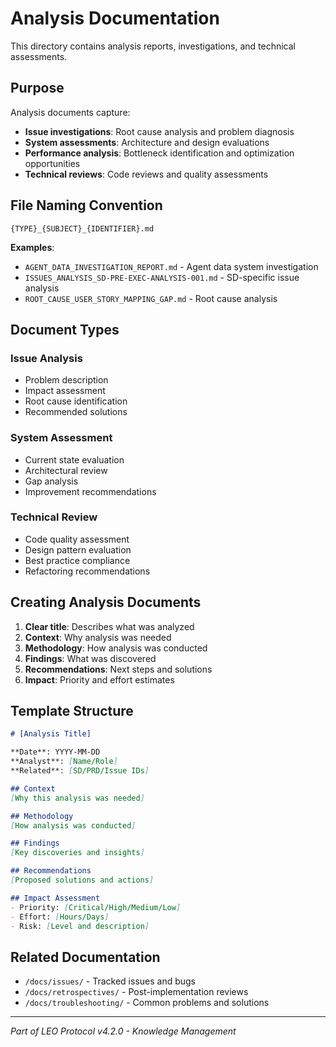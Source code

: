 # Analysis Documentation

This directory contains analysis reports, investigations, and technical assessments.

## Purpose

Analysis documents capture:
- **Issue investigations**: Root cause analysis and problem diagnosis
- **System assessments**: Architecture and design evaluations
- **Performance analysis**: Bottleneck identification and optimization opportunities
- **Technical reviews**: Code reviews and quality assessments

## File Naming Convention

```
{TYPE}_{SUBJECT}_{IDENTIFIER}.md
```

**Examples**:
- `AGENT_DATA_INVESTIGATION_REPORT.md` - Agent data system investigation
- `ISSUES_ANALYSIS_SD-PRE-EXEC-ANALYSIS-001.md` - SD-specific issue analysis
- `ROOT_CAUSE_USER_STORY_MAPPING_GAP.md` - Root cause analysis

## Document Types

### Issue Analysis
- Problem description
- Impact assessment
- Root cause identification
- Recommended solutions

### System Assessment
- Current state evaluation
- Architectural review
- Gap analysis
- Improvement recommendations

### Technical Review
- Code quality assessment
- Design pattern evaluation
- Best practice compliance
- Refactoring recommendations

## Creating Analysis Documents

1. **Clear title**: Describes what was analyzed
2. **Context**: Why analysis was needed
3. **Methodology**: How analysis was conducted
4. **Findings**: What was discovered
5. **Recommendations**: Next steps and solutions
6. **Impact**: Priority and effort estimates

## Template Structure

```markdown
# [Analysis Title]

**Date**: YYYY-MM-DD
**Analyst**: [Name/Role]
**Related**: [SD/PRD/Issue IDs]

## Context
[Why this analysis was needed]

## Methodology
[How analysis was conducted]

## Findings
[Key discoveries and insights]

## Recommendations
[Proposed solutions and actions]

## Impact Assessment
- Priority: [Critical/High/Medium/Low]
- Effort: [Hours/Days]
- Risk: [Level and description]
```

## Related Documentation

- `/docs/issues/` - Tracked issues and bugs
- `/docs/retrospectives/` - Post-implementation reviews
- `/docs/troubleshooting/` - Common problems and solutions

---

*Part of LEO Protocol v4.2.0 - Knowledge Management*
